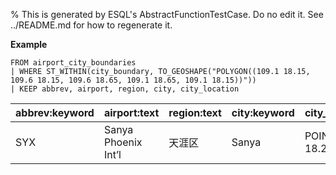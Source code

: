 % This is generated by ESQL's AbstractFunctionTestCase. Do no edit it. See ../README.md for how to regenerate it.

**Example**

```esql
FROM airport_city_boundaries
| WHERE ST_WITHIN(city_boundary, TO_GEOSHAPE("POLYGON((109.1 18.15, 109.6 18.15, 109.6 18.65, 109.1 18.65, 109.1 18.15))"))
| KEEP abbrev, airport, region, city, city_location
```

| abbrev:keyword | airport:text | region:text | city:keyword | city_location:geo_point |
| --- | --- | --- | --- | --- |
| SYX | Sanya Phoenix Int’l | 天涯区 | Sanya | POINT(109.5036 18.2533) |


